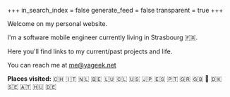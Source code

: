 +++
in_search_index = false
generate_feed = false
transparent = true
+++

Welcome on my personal website.

I'm a software mobile engineer currently living in Strasbourg 🇫🇷.

Here you'll find links to my current/past projects and life.

You can reach me at me@yageek.net

__Places visited:__ 🇨🇭 🇮🇹 🇳🇱 🇧🇪 🇱🇺 🇨🇱 🇺🇸 🇯🇵 🇪🇸 🇵🇹 🇬🇷 🇬🇧 🏴󠁧󠁢󠁳󠁣󠁴󠁿 🇩🇰 🇸🇪 🇦🇹 🇭🇺 🇩🇪 